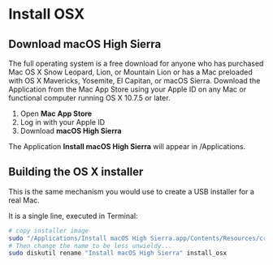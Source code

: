 # Install OSX

## **Download macOS High Sierra**

The full operating system is a free download for anyone who has purchased Mac OS X Snow Leopard, Lion, or Mountain Lion or has a Mac preloaded with OS X Mavericks, Yosemite, El Capitan, or macOS Sierra. Download the Application from the Mac App Store using your Apple ID on any Mac or functional computer running OS X 10.7.5 or later.

1. Open **Mac App Store**
2. Log in with your Apple ID
3. Download **macOS High Sierra**

The Application **Install macOS High Sierra** will appear in /Applications.

## **Building the OS X installer**

This is the same mechanism you would use to create a USB installer for a real Mac.  
  
It is a single line, executed in Terminal:

```bash
# copy installer image
sudo "/Applications/Install macOS High Sierra.app/Contents/Resources/createinstallmedia" --volume  /Volumes/install_osx --nointeraction
# Then change the name to be less unwieldy...
sudo diskutil rename "Install macOS High Sierra" install_osx
```

  
 

